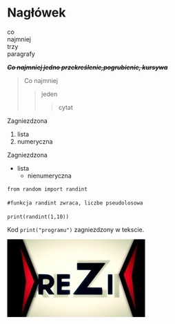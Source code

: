# Nagłówek

co</br>najmniej</br>trzy</br>paragrafy

~~***Co najmniej jedno przekreślenie,pogrubienie, kursywa***~~

>Co najmniej
>>jeden
>>>cytat

Zagniezdzona
1. lista
  1. numeryczna

Zagniezdzona
- lista
  - nienumeryczna

```
from random import randint

#funkcja randint zwraca, liczbe pseudolosowa

print(randint(1,10))
```

Kod `print("programu")` zagniezdzony w tekscie.

![zdj.jpg](zdj.jpg)
